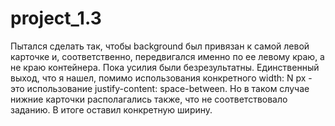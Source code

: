 # project_1.3

Пытался сделать так, чтобы background был привязан к самой левой карточке и, соответственно, передвигался именно по ее левому краю, а не краю контейнера. Пока усилия были безрезультатны. Единственный выход, что я нашел, помимо использования конкретного width: N px - это использование justify-content: space-between. Но в таком случае нижние карточки располагались также, что не соответствовало заданию. В итоге оставил конкретную ширину. 
